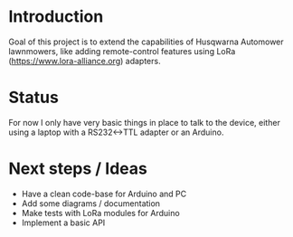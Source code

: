 Introduction
============

Goal of this project is to extend the capabilities of Husqwarna
Automower lawnmowers, like adding remote-control features using
LoRa (https://www.lora-alliance.org) adapters.


Status
======

For now I only have very basic things in place to talk to
the device, either using a laptop with a RS232<->TTL adapter
or an Arduino.


Next steps / Ideas
==================

* Have a clean code-base for Arduino and PC
* Add some diagrams / documentation
* Make tests with LoRa modules for Arduino
* Implement a basic API
